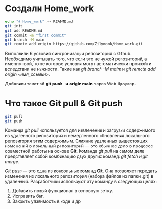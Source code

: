 ﻿# Создали Home_work

```sh
echo "# Home_work" >> README.md
git init
git add README.md
git commit -m "first commit"
git branch -M main
git remote add origin https://github.com/Zilymonk/Home_work.git
```

Выполнили 6 условий синхронизации репозитория с Github. Необходимо учитывать того, что если это не чужой репозиторий, а именно твой, то не которые условия могут автоматически произойти вследствии не нужности. Такие как *git branch -M maim* и *git remote add origin <имя_ссылки>*.

Добавили текст об **git push -u origin main** через Web браузер.

# Что такое Git pull & Git push
```sh
git pull
git push
```
Команда *git pull* используется для извлечения и загрузки содержимого из удаленного репозитория и немедленного обновления локального репозитория этим содержимым. Слияние удаленных вышестоящих изменений в локальный репозиторий — это обычное дело в процессе совместной работы на основе **Git**. Команда *git pull* на самом деле представляет собой комбинацию двух других команд: *git fetch и git merge*.

*Git push* — это одна из консольных команд **Git**. Она позволяет передать изменения из локального репозитория (набора файлов из папки .git) в удаленный. Разработчики используют эту команду в следующих целях:
1. Добавить новый функционал в основную ветку.
2. Исправить баг.
3. Закрыть уязвимость в коде и др.